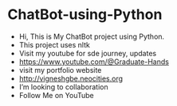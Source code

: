 # ChatBot-using-Python
- Hi, This is My ChatBot project using Python.
- This project uses nltk
- Visit my youtube for sde journey, updates
- https://www.youtube.com/@Graduate-Hands
- visit my portfolio website 
- http://vigneshgbe.neocities.org
- I’m looking to collaboration 
- Follow Me on YouTube
